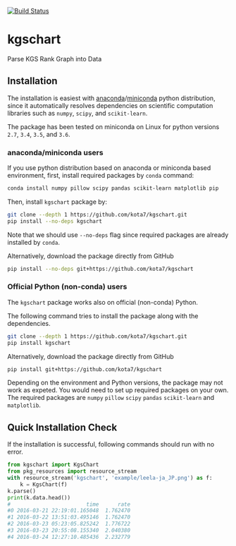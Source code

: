 [![Build Status](https://travis-ci.org/kota7/kgschart.svg?branch=master)](https://travis-ci.org/kota7/kgschart)

kgschart
==========
Parse KGS Rank Graph into Data


## Installation

The installation is easiest with [anaconda](https://anaconda.org/)/[miniconda](https://conda.io/miniconda.html) python distribution, since it automatically resolves
dependencies on scientific computation libraries such as `numpy`, `scipy`, and `scikit-learn`.

The package has been tested on miniconda on Linux for python versions `2.7`, `3.4`, `3.5`, and `3.6`.


### anaconda/miniconda users

If you use python distribution based on anaconda or miniconda based environment, first, install required packages by `conda` command:

```bash
conda install numpy pillow scipy pandas scikit-learn matplotlib pip
```

Then, install `kgschart` package by:

```bash
git clone --depth 1 https://github.com/kota7/kgschart.git
pip install --no-deps kgschart
```
Note that we should use `--no-deps` flag since required packages are already installed by `conda`.


Alternatively, download the package directly from GitHub

```bash
pip install --no-deps git+https://github.com/kota7/kgschart
```


### Official Python (non-conda) users

The `kgschart` package works also on official (non-conda) Python.

The following command tries to install the package along with the dependencies.

```bash
git clone --depth 1 https://github.com/kota7/kgschart.git
pip install kgschart
```

Alternatively, download the package directly from GitHub

```bash
pip install git+https://github.com/kota7/kgschart
```

Depending on the environment and Python versions, the package may not work as expeted.  You would need to set up required packages on your own.
The required packages are
`numpy` `pillow` `scipy` `pandas` `scikit-learn` and `matplotlib`.


## Quick Installation Check

If the installation is successful, following commands should run with no error.
```python
from kgschart import KgsChart
from pkg_resources import resource_stream
with resource_stream('kgschart', 'example/leela-ja_JP.png') as f:
    k = KgsChart(f)
k.parse()
print(k.data.head())
#                        time      rate
#0 2016-03-21 22:19:01.165048  1.762470
#1 2016-03-22 13:51:03.495146  1.762470
#2 2016-03-23 05:23:05.825242  1.776722
#3 2016-03-23 20:55:08.155340  2.040380
#4 2016-03-24 12:27:10.485436  2.232779
```


